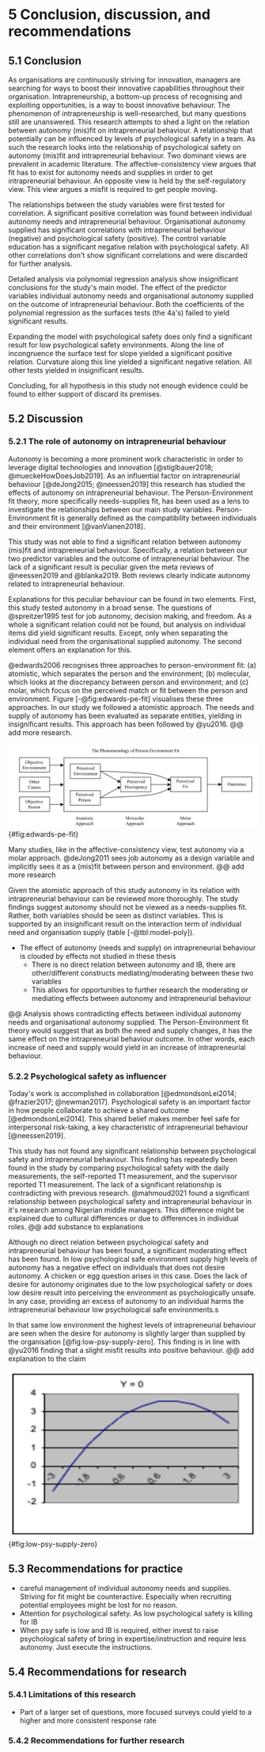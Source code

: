 # 5 Conclusion, discussion, and recommendations

## 5.1 Conclusion

As organisations are continuously striving for innovation, managers are searching for ways to boost their innovative capabilities throughout their organisation. Intrapreneurship, a bottom-up process of recognising and exploiting opportunities, is a way to boost innovative behaviour. The phenomenon of intrapreneurship is well-researched, but many questions still are unanswered. This research attempts to shed a light on the relation between autonomy (mis)fit on intrapreneurial behaviour. A relationship that potentially can be influenced by levels of psychological safety in a team. As such the research looks into the relationship of psychological safety on autonomy (mis)fit and intrapreneurial behaviour. Two dominant views are prevalent in academic literature. The affective-consistency view argues that fit has to exist for autonomy needs and supplies in order to get intrapreneurial behaviour. An opposite view is held by the self-regulatory view. This view argues a misfit is required to get people moving.

The relationships between the study variables were first tested for correlation. A significant positive correlation was found between individual autonomy needs and intrapreneurial behaviour. Organisational autonomy supplied has significant correlations with intrapreneurial behaviour (negative) and psychological safety (positive). The control variable education has a significant negative relation with psychological safety. All other correlations don't show significant correlations and were discarded for further analysis.

Detailed analysis via polynomial regression analysis show insignificant conclusions for the study's main model. The effect of the predictor variables individual autonomy needs and organisational autonomy supplied on the outcome of intrapreneurial behaviour. Both the coefficients of the polynomial regression as the surfaces tests (the 4a's) failed to yield significant results.

Expanding the model with psychological safety does only find a significant result for low psychological safety environments. Along the line of incongruence the surface test for slope yielded a significant positive relation. Curvature along this line yielded a significant negative relation. All other tests yielded in insignificant results.

Concluding, for all hypothesis in this study not enough evidence could be found to either support of discard its premises.

## 5.2 Discussion

### 5.2.1 The role of autonomy on intrapreneurial behaviour

Autonomy is becoming a more prominent work characteristic in order to leverage digital technologies and innovation [@stiglbauer2018; @mueckeHowDoesJob2019]. As an influential factor on intrapreneurial behaviour [@deJong2015; @neessen2019] this research has studied the effects of autonomy on intrapreneurial behaviour. The Person-Environment fit theory, more specifically needs-supplies fit, has been used as a lens to investigate the relationships between our main study variables. Person-Environment fit is generally defined as the compatibility between individuals and their environment [@vanVianen2018].

This study was not able to find a significant relation between autonomy (mis)fit and intrapreneurial behaviour. Specifically, a relation between our two predictor variables and the outcome of intrapreneurial behaviour. The lack of a significant result is peculiar given the meta reviews of @neessen2019 and @blanka2019. Both reviews clearly indicate autonomy related to intrapreneurial behaviour.

Explanations for this peculiar behaviour can be found in two elements. First, this study tested autonomy in a broad sense. The questions of @spreitzer1995 test for job autonomy, decision making, and freedom. As a whole a significant relation could not be found, but analysis on individual items did yield significant results. Except, only when separating the individual need from the organisational supplied autonomy. The second element offers an explanation for this.

@edwards2006 recognises three approaches to person-environment fit: (a) atomistic, which separates the person and the environment; (b) molecular, which looks at the discrepancy between person and environment; and (c) molar, which focus on the perceived match or fit between the person and environment. Figure [-@fig:edwards-pe-fit] visualises these three approaches. In our study we followed a atomistic approach. The needs and supply of autonomy has been evaluated as separate entities, yielding in insignificant results. This approach has been followed by @yu2016. @@ add more research.

![Phenomonology of person-environment fit [@edwards2006]](./thesis/figures/edwards-phenomonology-pe-fit.png){#fig:edwards-pe-fit}

Many studies, like in the affective-consistency view, test autonomy via a molar approach. @deJong2011 sees job autonomy as a design variable and implicitly sees it as a (mis)fit between person and environment. @@ add more research

Given the atomistic approach of this study autonomy in its relation with intrapreneurial behaviour can be reviewed more thoroughly. The study findings suggest autonomy should not be viewed as a needs-supplies fit. Rather, both variables should be seen as distinct variables. This is supported by an insignificant result on the interaction term of individual need and organisation supply (table [-@tbl:model-poly]).

- The effect of autonomy (needs and supply) on intrapreneurial behaviour is clouded by effects not studied in these thesis
  - There is no direct relation between autonomy and IB, there are other/different constructs mediating/moderating between these two variables
  - This allows for opportunities to further research the moderating or mediating effects between autonomy and intrapreneurial behaviour

@@ Analysis shows contradicting effects between individual autonomy needs and organisational autonomy supplied. The Person-Environment fit theory would suggest that as both the need and supply changes, it has the same effect on the intrapreneurial behaviour outcome. In other words, each increase of need and supply would yield in an increase of intrapreneurial behaviour.

### 5.2.2 Psychological safety as influencer

Today's work is accomplished in collaboration [@edmondsonLei2014; @frazier2017; @newman2017]. Psychological safety is an important factor in how people collaborate to achieve a shared outcome [@edmondsonLei2014]. This shared belief makes member feel safe for interpersonal risk-taking, a key characteristic of intrapreneurial behaviour [@neessen2019].

This study has not found any significant relationship between psychological safety and intrapreneurial behaviour. This finding has repeatedly been found in the study by comparing psychological safety with the daily measurements, the self-reported T1 measurement, and the supervisor reported T1 measurement. The lack of a significant relationship is contradicting with previous research. @mahmoud2021 found a significant relationship between psychological safety and intrapreneurial behaviour in it's research among Nigerian middle managers. This difference might be explained due to cultural differences or due to differences in individual roles. @@ add substance to explanations

Although no direct relation between psychological safety and intrapreneurial behaviour has been found, a significant moderating effect has been found. In low psychological safe environment supply high levels of autonomy has a negative effect on individuals that does not desire autonomy. A chicken or egg question arises in this case. Does the lack of desire for autonomy originates due to the low psychological safety or does low desire result into perceiving the environment as psychologically unsafe. In any case, providing an excess of autonomy to an individual harms the intrapreneurial behaviour low psychological safe environments.s

In that same low environment the highest levels of intrapreneurial behaviour are seen when the desire for autonomy is slightly larger than supplied by the organisation [@fig:low-psy-supply-zero]. This finding is in line with @yu2016 finding that a slight misfit results into positive behaviour. @@ add explanation to the claim

![Intrapreneurial behaviour in low psychological safe environment, organisational supply = 0](./thesis/figures/low-psy-supply-zero.png){#fig:low-psy-supply-zero}

## 5.3 Recommendations for practice

- careful management of individual autonomy needs and supplies. Striving for fit might be counteractive. Especially when recruiting potential employees might be lost for no reason.
- Attention for psychological safety. As low psychological safety is killing for IB
- When psy safe is low and IB is required, either invest to raise psychological safety of bring in expertise/instruction and require less autonomy. Just execute the instructions.

## 5.4 Recommendations for research

### 5.4.1 Limitations of this research

- Part of a larger set of questions, more focused surveys could yield to a higher and more consistent response rate

### 5.4.2 Recommendations for further research
